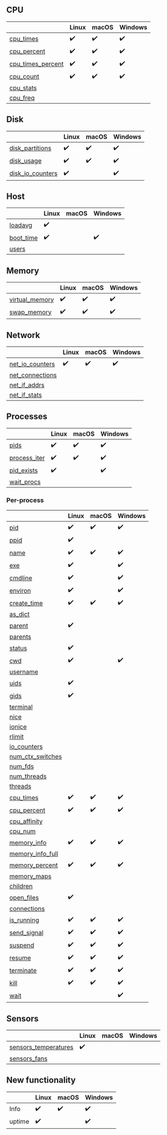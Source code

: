 ## CPU

|                                                                                        | Linux              | macOS              | Windows            |
|----------------------------------------------------------------------------------------|--------------------|--------------------|--------------------|
| [cpu_times](https://psutil.readthedocs.io/en/latest/#psutil.cpu_times)                 | :heavy_check_mark: | :heavy_check_mark: | :heavy_check_mark: |
| [cpu_percent](https://psutil.readthedocs.io/en/latest/#psutil.cpu_percent)             | :heavy_check_mark: | :heavy_check_mark: | :heavy_check_mark: |
| [cpu_times_percent](https://psutil.readthedocs.io/en/latest/#psutil.cpu_times_percent) | :heavy_check_mark: | :heavy_check_mark: | :heavy_check_mark: |
| [cpu_count](https://psutil.readthedocs.io/en/latest/#psutil.cpu_count)                 | :heavy_check_mark: | :heavy_check_mark: | :heavy_check_mark: |
| [cpu_stats](https://psutil.readthedocs.io/en/latest/#psutil.cpu_stats)                 |                    |                    |                    |
| [cpu_freq](https://psutil.readthedocs.io/en/latest/#psutil.cpu_freq)                   |                    |                    |                    |

## Disk

|                                                                                      | Linux              | macOS              | Windows            |
|--------------------------------------------------------------------------------------|--------------------|--------------------|--------------------|
| [disk_partitions](https://psutil.readthedocs.io/en/latest/#psutil.disk_partitions)   | :heavy_check_mark: | :heavy_check_mark: | :heavy_check_mark: |
| [disk_usage](https://psutil.readthedocs.io/en/latest/#psutil.disk_usage)             | :heavy_check_mark: | :heavy_check_mark: | :heavy_check_mark: |
| [disk_io_counters](https://psutil.readthedocs.io/en/latest/#psutil.disk_io_counters) | :heavy_check_mark: |                    | :heavy_check_mark: |

## Host

|                                                                                    | Linux              | macOS | Windows            |
|------------------------------------------------------------------------------------|--------------------|-------|--------------------|
| [loadavg](https://psutil.readthedocs.io/en/latest/?badge=latest#psutil.getloadavg) | :heavy_check_mark: |       |                    |
| [boot_time](https://psutil.readthedocs.io/en/latest/#psutil.boot_time)             | :heavy_check_mark: |       | :heavy_check_mark: |
| [users](https://psutil.readthedocs.io/en/latest/#psutil.users)                     |                    |       |                    |

## Memory

|                                                                                  | Linux              | macOS              | Windows            |
|----------------------------------------------------------------------------------|--------------------|--------------------|--------------------|
| [virtual_memory](https://psutil.readthedocs.io/en/latest/#psutil.virtual_memory) | :heavy_check_mark: | :heavy_check_mark: | :heavy_check_mark: |
| [swap_memory](https://psutil.readthedocs.io/en/latest/#psutil.swap_memory)       | :heavy_check_mark: | :heavy_check_mark: | :heavy_check_mark: |

## Network

|                                                                                    | Linux              | macOS              | Windows            |
|------------------------------------------------------------------------------------|--------------------|--------------------|--------------------|
| [net_io_counters](https://psutil.readthedocs.io/en/latest/#psutil.net_io_counters) | :heavy_check_mark: | :heavy_check_mark: | :heavy_check_mark: |
| [net_connections](https://psutil.readthedocs.io/en/latest/#psutil.net_connections) |                    |                    |                    |
| [net_if_addrs](https://psutil.readthedocs.io/en/latest/#psutil.net_if_addrs)       |                    |                    |                    |
| [net_if_stats](https://psutil.readthedocs.io/en/latest/#psutil.net_if_stats)       |                    |                    |                    |

## Processes

|                                                                              | Linux              | macOS              | Windows            |
|------------------------------------------------------------------------------|--------------------|--------------------|--------------------|
| [pids](https://psutil.readthedocs.io/en/latest/#psutil.pids)                 | :heavy_check_mark: | :heavy_check_mark: | :heavy_check_mark: |
| [process_iter](https://psutil.readthedocs.io/en/latest/#psutil.process_iter) | :heavy_check_mark: | :heavy_check_mark: | :heavy_check_mark: |
| [pid_exists](https://psutil.readthedocs.io/en/latest/#psutil.pid_exists)     | :heavy_check_mark: |                    | :heavy_check_mark: |
| [wait_procs](https://psutil.readthedocs.io/en/latest/#psutil.wait_procs)     |                    |                    |                    |

### Per-process

|                                                                                              | Linux              | macOS              | Windows            |
|----------------------------------------------------------------------------------------------|--------------------|--------------------|--------------------|
| [pid](https://psutil.readthedocs.io/en/latest/#psutil.Process.pid)                           | :heavy_check_mark: | :heavy_check_mark: | :heavy_check_mark: |
| [ppid](https://psutil.readthedocs.io/en/latest/#psutil.Process.ppid)                         | :heavy_check_mark: |                    |                    |
| [name](https://psutil.readthedocs.io/en/latest/#psutil.Process.name)                         | :heavy_check_mark: | :heavy_check_mark: | :heavy_check_mark: |
| [exe](https://psutil.readthedocs.io/en/latest/#psutil.Process.exe)                           | :heavy_check_mark: |                    | :heavy_check_mark: |
| [cmdline](https://psutil.readthedocs.io/en/latest/#psutil.Process.cmdline)                   | :heavy_check_mark: |                    | :heavy_check_mark: |
| [environ](https://psutil.readthedocs.io/en/latest/#psutil.Process.environ)                   | :heavy_check_mark: |                    | :heavy_check_mark: |
| [create_time](https://psutil.readthedocs.io/en/latest/#psutil.Process.create_time)           | :heavy_check_mark: | :heavy_check_mark: | :heavy_check_mark: |
| [as_dict](https://psutil.readthedocs.io/en/latest/#psutil.Process.as_dict)                   |                    |                    |                    |
| [parent](https://psutil.readthedocs.io/en/latest/#psutil.Process.parent)                     | :heavy_check_mark: |                    |                    |
| [parents](https://psutil.readthedocs.io/en/latest/#psutil.Process.parents)                   |                    |                    |                    |
| [status](https://psutil.readthedocs.io/en/latest/#psutil.Process.status)                     | :heavy_check_mark: |                    |                    |
| [cwd](https://psutil.readthedocs.io/en/latest/#psutil.Process.cwd)                           | :heavy_check_mark: |                    | :heavy_check_mark: |
| [username](https://psutil.readthedocs.io/en/latest/#psutil.Process.username)                 |                    |                    |                    |
| [uids](https://psutil.readthedocs.io/en/latest/#psutil.Process.uids)                         | :heavy_check_mark: |                    |                    |
| [gids](https://psutil.readthedocs.io/en/latest/#psutil.Process.gids)                         | :heavy_check_mark: |                    |                    |
| [terminal](https://psutil.readthedocs.io/en/latest/#psutil.Process.terminal)                 |                    |                    |                    |
| [nice](https://psutil.readthedocs.io/en/latest/#psutil.Process.nice)                         |                    |                    |                    |
| [ionice](https://psutil.readthedocs.io/en/latest/#psutil.Process.ionice)                     |                    |                    |                    |
| [rlimit](https://psutil.readthedocs.io/en/latest/#psutil.Process.rlimit)                     |                    |                    |                    |
| [io_counters](https://psutil.readthedocs.io/en/latest/#psutil.Process.io_counters)           |                    |                    |                    |
| [num_ctx_switches](https://psutil.readthedocs.io/en/latest/#psutil.Process.num_ctx_switches) |                    |                    |                    |
| [num_fds](https://psutil.readthedocs.io/en/latest/#psutil.Process.num_fds)                   |                    |                    |                    |
| [num_threads](https://psutil.readthedocs.io/en/latest/#psutil.Process.num_threads)           |                    |                    |                    |
| [threads](https://psutil.readthedocs.io/en/latest/#psutil.Process.threads)                   |                    |                    |                    |
| [cpu_times](https://psutil.readthedocs.io/en/latest/#psutil.Process.cpu_times)               | :heavy_check_mark: | :heavy_check_mark: | :heavy_check_mark: |
| [cpu_percent](https://psutil.readthedocs.io/en/latest/#psutil.Process.cpu_percent)           | :heavy_check_mark: | :heavy_check_mark: | :heavy_check_mark: |
| [cpu_affinity](https://psutil.readthedocs.io/en/latest/#psutil.Process.cpu_affinity)         |                    |                    |                    |
| [cpu_num](https://psutil.readthedocs.io/en/latest/#psutil.Process.cpu_num)                   |                    |                    |                    |
| [memory_info](https://psutil.readthedocs.io/en/latest/#psutil.Process.memory_info)           | :heavy_check_mark: | :heavy_check_mark: | :heavy_check_mark: |
| [memory_info_full](https://psutil.readthedocs.io/en/latest/#psutil.Process.memory_info_full) |                    |                    |                    |
| [memory_percent](https://psutil.readthedocs.io/en/latest/#psutil.Process.memory_percent)     | :heavy_check_mark: | :heavy_check_mark: | :heavy_check_mark: |
| [memory_maps](https://psutil.readthedocs.io/en/latest/#psutil.Process.memory_maps)           |                    |                    |                    |
| [children](https://psutil.readthedocs.io/en/latest/#psutil.Process.children)                 |                    |                    |                    |
| [open_files](https://psutil.readthedocs.io/en/latest/#psutil.Process.open_files)             | :heavy_check_mark: |                    |                    |
| [connections](https://psutil.readthedocs.io/en/latest/#psutil.Process.connections)           |                    |                    |                    |
| [is_running](https://psutil.readthedocs.io/en/latest/#psutil.Process.is_running)             | :heavy_check_mark: | :heavy_check_mark: | :heavy_check_mark: |
| [send_signal](https://psutil.readthedocs.io/en/latest/#psutil.Process.send_signal)           | :heavy_check_mark: | :heavy_check_mark: | :heavy_check_mark: |
| [suspend](https://psutil.readthedocs.io/en/latest/#psutil.Process.suspend)                   | :heavy_check_mark: | :heavy_check_mark: | :heavy_check_mark: |
| [resume](https://psutil.readthedocs.io/en/latest/#psutil.Process.resume)                     | :heavy_check_mark: | :heavy_check_mark: | :heavy_check_mark: |
| [terminate](https://psutil.readthedocs.io/en/latest/#psutil.Process.terminate)               | :heavy_check_mark: | :heavy_check_mark: | :heavy_check_mark: |
| [kill](https://psutil.readthedocs.io/en/latest/#psutil.Process.kill)                         | :heavy_check_mark: | :heavy_check_mark: | :heavy_check_mark: |
| [wait](https://psutil.readthedocs.io/en/latest/#psutil.Process.wait)                         |                    |                    | :heavy_check_mark: |

## Sensors

|                                                                                              | Linux              | macOS | Windows |
|----------------------------------------------------------------------------------------------|--------------------|-------|---------|
| [sensors_temperatures](https://psutil.readthedocs.io/en/latest/#psutil.sensors_temperatures) | :heavy_check_mark: |       |         |
| [sensors_fans](https://psutil.readthedocs.io/en/latest/#psutil.sensors_fans)                 |                    |       |         |

## New functionality

|        | Linux              | macOS              | Windows            |
|--------|--------------------|--------------------|--------------------|
| Info   | :heavy_check_mark: | :heavy_check_mark: | :heavy_check_mark: |
| uptime | :heavy_check_mark: |                    | :heavy_check_mark: |
